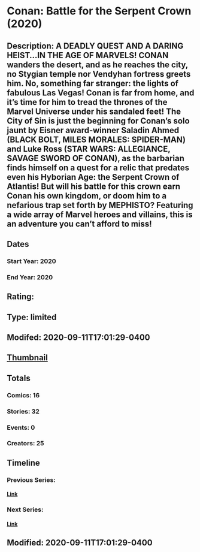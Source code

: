 # Conan: Battle for the Serpent Crown (2020)
## Description: A DEADLY QUEST AND A DARING HEIST…IN THE AGE OF MARVELS! CONAN wanders the desert, and as he reaches the city, no Stygian temple nor Vendyhan fortress greets him. No, something far stranger: the lights of fabulous Las Vegas! Conan is far from home, and it’s time for him to tread the thrones of the Marvel Universe under his sandaled feet! The City of Sin is just the beginning for Conan’s solo jaunt by Eisner award-winner Saladin Ahmed (BLACK BOLT, MILES MORALES: SPIDER-MAN) and Luke Ross (STAR WARS: ALLEGIANCE, SAVAGE SWORD OF CONAN), as the barbarian finds himself on a quest for a relic that predates even his Hyborian Age: the Serpent Crown of Atlantis! But will his battle for this crown earn Conan his own kingdom, or doom him to a nefarious trap set forth by MEPHISTO? Featuring a wide array of Marvel heroes and villains, this is an adventure you can’t afford to miss! 
## Dates
### Start Year: 2020
### End Year: 2020
## Rating: 
## Type: limited
## Modifed: 2020-09-11T17:01:29-0400
## [Thumbnail](http://i.annihil.us/u/prod/marvel/i/mg/8/e0/5e308b04ad64c.jpg)
## Totals
### Comics: 16
### Stories: 32
### Events: 0
### Creators: 25
## Timeline
### Previous Series: 
#### [Link]()
### Next Series: 
#### [Link]()
## Modified: 2020-09-11T17:01:29-0400